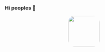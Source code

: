 
### Hi peoples 👋

<div id="header" align="center">
<img src="https://s4.uupload.ir/files/gif_f37n.gif" style="border-radius: 20px;" width="100"/>
</div>
